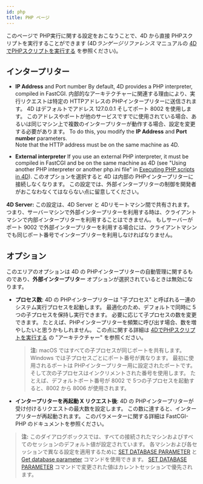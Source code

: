 ```yaml
---
id: php
title: PHP ページ
---
```


このページで PHP実行に関する設定をおこなうことで、4D から直接 PHPスクリプトを実行することができます (4D*ランゲージリファレンス* マニュアルの [4DでPHPスクリプトを実行する](https://doc.4d.com/4D-Language-Reference-19-R4/PHP/Executing-PHP-scripts-in-4D.300-5739898.ja.html) を参照ください)。

## インタープリター

-   **IP Address** and Port number By default, 4D provides a PHP interpreter, compiled in FastCGI. 内部的なアーキテクチャーに関連する理由により、実行リクエストは特定の HTTPアドレスの PHPインタープリターに送信されます。 4D はデフォルトでアドレス 127.0.0.1 そしてポート 8002 を使用します。 このアドレスやポートが他のサービスですでに使用されている場合、あるいは同じマシン上で複数のインタープリターが動作する場合、設定を変更する必要があります。 To do this, you modify the **IP Address** and **Port number** parameters.\
  Note that the HTTP address must be on the same machine as 4D.

-   **External interpreter** If you use an external PHP interpreter, it must be compiled in FastCGI and be on the same machine as 4D (see "Using another PHP interpreter or another php.ini file" in [Executing PHP scripts in 4D](https://doc.4d.com/4Dv19/4D/19.1/Executing-PHP-scripts-in-4D.300-5654093.en.html)). このオプションを選択すると 4D は内部の PHPインタープリターに接続しなくなります。 この設定では、外部インタープリターの制御を開発者がおこなわなくてはならない点に留意してください。

**4D Server:** この設定は、4D Server と 4Dリモートマシン間で共有されます。 つまり、サーバーマシンで外部インタープリターを利用する時は、クライアントマシンで内部インタープリターを利用することはできません。 もしサーバーがポート 9002 で外部インタープリターを利用する場合には、クライアントマシンでも同じポート番号でインタープリターを利用しなければなりません。

## オプション

このエリアのオプションは 4D の PHPインタープリターの自動管理に関するものであり、**外部インタープリター** オプションが選択されているときは無効になります。

-   **プロセス数**: 4D の PHPインタープリターは "子プロセス" と呼ばれる一連のシステム実行プロセスを起動します。 最適化のため、デフォルトで同時に 5つの子プロセスを保持し実行できます。 必要に応じて子プロセスの数を変更できます。 たとえば、PHPインタープリターを頻繁に呼び出す場合、数を増やしたいと思うかもしれません。 この点に関する詳細は [4DでPHPスクリプトを実行する](https://doc.4d.com/4Dv19/4D/19.1/Executing-PHP-scripts-in-4D.300-5654093.ja.html) の "アーキテクチャー" を参照ください。

    > **注:** macOS ではすべての子プロセスが同じポートを共有します。 Windows では子プロセスごとにポート番号が異なります。 最初に使用されるポートは PHPインタープリター用に設定されたポートです。そして次の子プロセスはインクリメントされた番号を使用します。 たとえば、デフォルトポート番号が 8002 で 5つの子プロセスを起動すると、8002 から 8006 が使用されます。

-   **インタープリターを再起動 X リクエスト後**: 4D の PHPインタープリターが受け付けるリクエストの最大数を設定します。 この数に達すると、インタープリターが再起動されます。 このパラメーターに関する詳細は FastCGI-PHP のドキュメントを参照ください。
> **注:** このダイアログボックスでは、すべての接続されたマシンおよびすべてのセッションのデフォルト値が設定されています。 各マシンおよび各セッションで異なる設定を適用するために [SET DATABASE PARAMETER](https://doc.4d.com/4dv19R/help/command/ja/page642.html) と [Get database parameter](https://doc.4d.com/4dv19R/help/command/ja/page643.html) コマンドを使用できます。 [SET DATABASE PARAMETER](https://doc.4d.com/4dv19R/help/command/ja/page642.html) コマンドで変更された値はカレントセッションで優先されます。